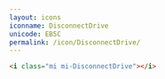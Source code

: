 ```yaml
---
layout: icons
iconname: DisconnectDrive
unicode: EB5C
permalink: /icon/DisconnectDrive/
---
```


``` html
<i class="mi mi-DisconnectDrive"></i>
```
